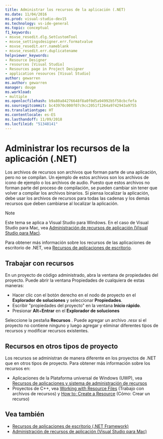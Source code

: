 ```yaml
---
title: Administrar los recursos de la aplicación (.NET)
ms.date: 11/04/2016
ms.prod: visual-studio-dev15
ms.technology: vs-ide-general
ms.topic: conceptual
f1_keywords:
- msvse_resedit.dlg.SetCustomTool
- msvse_settingsdesigner.err.formatvalue
- msvse_resedit.err.nameblank
- msvse_resedit.err.duplicatename
helpviewer_keywords:
- Resource Designer
- resources [Visual Studio]
- Resources page in Project Designer
- application resources [Visual Studio]
author: gewarren
ms.author: gewarren
manager: douge
ms.workload:
- multiple
ms.openlocfilehash: b9a80a84276648f8a0f0d5a94992b5f58cbcfefa
ms.sourcegitcommit: bc43970c000f07c9cc2051f1264a9742943a9755
ms.translationtype: HT
ms.contentlocale: es-ES
ms.lasthandoff: 11/09/2018
ms.locfileid: "51348141"
---
```

# <a name="manage-application-resources-net"></a>Administrar los recursos de la aplicación (.NET)

Los archivos de recursos son archivos que forman parte de una aplicación, pero no se compilan. Un ejemplo de estos archivos son los  archivos de icono de ejemplo o los archivos de audio. Puesto que estos archivos no forman parte del proceso de compilación, se pueden cambiar sin tener que volver a compilar los archivos binarios. Si piensa localizar la aplicación, debe usar los archivos de recursos para todas las cadenas y los demás recursos que deben cambiarse al localizar la aplicación.

> [!NOTE]
> Este tema se aplica a Visual Studio para Windows. En el caso de Visual Studio para Mac, vea [Administración de recursos de aplicación (Visual Studio para Mac)](/visualstudio/mac/managing-app-resources).

Para obtener más información sobre los recursos de las aplicaciones de escritorio de .NET, vea [Recursos de aplicaciones de escritorio](/dotnet/framework/resources/index).

## <a name="work-with-resources"></a>Trabajar con recursos

En un proyecto de código administrado, abra la ventana de propiedades del proyecto. Puede abrir la ventana Propiedades de cualquiera de estas maneras:

- Hacer clic con el botón derecho en el nodo de proyecto en el **Explorador de soluciones** y seleccionar **Propiedades**.
- Escribir "propiedades del proyecto" en la ventana **Inicio rápido**.
- Presionar **Alt**+**Entrar** en el **Explorador de soluciones**

Seleccione la pestaña **Recursos** . Puede agregar un archivo *.resx* si el proyecto no contiene ninguno y luego agregar y eliminar diferentes tipos de recursos y modificar recursos existentes.

## <a name="resources-in-other-project-types"></a>Recursos en otros tipos de proyecto

Los recursos se administran de manera diferente en los proyectos de .NET que en otros tipos de proyecto. Para obtener más información sobre los recursos en:

- Aplicaciones de la Plataforma universal de Windows (UWP), vea [Recursos de aplicaciones y sistema de administración de recursos](/windows/uwp/app-resources/)
- Proyectos de C++, vea [Working with Resource Files](/cpp/windows/working-with-resource-files) (Trabajo con archivos de recursos) y [How to: Create a Resource](/cpp/windows/how-to-create-a-resource) (Cómo: Crear un recurso)

## <a name="see-also"></a>Vea también

- [Recursos de aplicaciones de escritorio (.NET Framework)](/dotnet/framework/resources/index)
- [Administración de recursos de aplicación (Visual Studio para Mac)](/visualstudio/mac/managing-app-resources)
